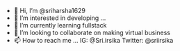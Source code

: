 - 👋 Hi, I’m @sriharsha1629
- 👀 I’m interested in developing ...
- 🌱 I’m currently learning fullstack
- 💞️ I’m looking to collaborate on making virtual business
- 📫 How to reach me ... IG: @Sri.irsika Twitter: @sriirsika

<!---
sriharsha1629/sriharsha1629 is a ✨ special ✨ repository because its `README.md` (this file) appears on your GitHub profile.
You can click the Preview link to take a look at your changes.
--->

